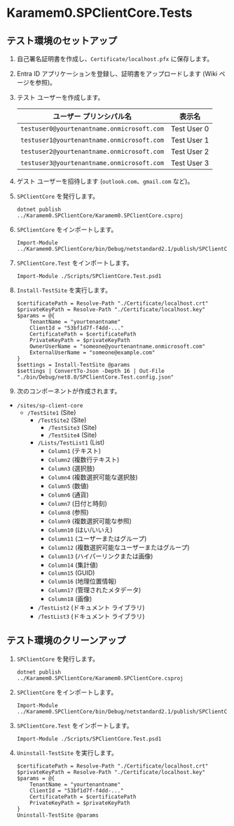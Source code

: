 # Karamem0.SPClientCore.Tests

## テスト環境のセットアップ

1. 自己署名証明書を作成し、`Certificate/localhost.pfx` に保存します。

1. Entra ID アプリケーションを登録し、証明書をアップロードします (Wiki ページを参照)。

1. テスト ユーザーを作成します。

    |ユーザー プリンシパル名|表示名|
    |-|-|
    |`testuser0@yourtenantname.onmicrosoft.com`|Test User 0|
    |`testuser1@yourtenantname.onmicrosoft.com`|Test User 1|
    |`testuser2@yourtenantname.onmicrosoft.com`|Test User 2|
    |`testuser3@yourtenantname.onmicrosoft.com`|Test User 3|

1. ゲスト ユーザーを招待します (`outlook.com`、`gmail.com` など)。

1. `SPClientCore` を発行します。

    ```pwsh
    dotnet publish ../Karamem0.SPClientCore/Karamem0.SPClientCore.csproj
    ```

1. `SPClientCore` をインポートします。

    ```pwsh
    Import-Module ../Karamem0.SPClientCore/bin/Debug/netstandard2.1/publish/SPClientCore.psd1
    ```

1. `SPClientCore.Test` をインポートします。

    ```pwsh
    Import-Module ./Scripts/SPClientCore.Test.psd1
    ```

1. `Install-TestSite` を実行します。

    ```pwsh
    $certificatePath = Resolve-Path "./Certificate/localhost.crt"
    $privateKeyPath = Resolve-Path "./Certificate/localhost.key"
    $params = @{
        TenantName = "yourtenantname"
        ClientId = "53bf1d7f-f4dd-..."
        CertificatePath = $certificatePath
        PrivateKeyPath = $privateKeyPath
        OwnerUserName = "someone@yourtenantname.onmicrosoft.com"
        ExternalUserName = "someone@example.com"
    }
    $settings = Install-TestSite @params
    $settings | ConvertTo-Json -Depth 16 | Out-File "./bin/Debug/net8.0/SPClientCore.Test.config.json"
    ```

1. 次のコンポーネントが作成されます。

- `/sites/sp-client-core`
  - `/TestSite1` (Site)
    - `/TestSite2` (Site)
      - `/TestSite3` (Site)
      - `/TestSite4` (Site)
    - `/Lists/TestList1` (List)
      - `Column1` (テキスト)
      - `Column2` (複数行テキスト)
      - `Column3` (選択肢)
      - `Column4` (複数選択可能な選択肢)
      - `Column5` (数値)
      - `Column6` (通貨)
      - `Column7` (日付と時刻)
      - `Column8` (参照)
      - `Column9` (複数選択可能な参照)
      - `Column10` (はい/いいえ)
      - `Column11` (ユーザーまたはグループ)
      - `Column12` (複数選択可能なユーザーまたはグループ)
      - `Column13` (ハイパーリンクまたは画像)
      - `Column14` (集計値)
      - `Column15` (GUID)
      - `Column16` (地理位置情報)
      - `Column17` (管理されたメタデータ)
      - `Column18` (画像)
    - `/TestList2` (ドキュメント ライブラリ)
    - `/TestList3` (ドキュメント ライブラリ)

## テスト環境のクリーンアップ

1. `SPClientCore` を発行します。

    ```pwsh
    dotnet publish ../Karamem0.SPClientCore/Karamem0.SPClientCore.csproj
    ```

1. `SPClientCore` をインポートします。

    ```pwsh
    Import-Module ../Karamem0.SPClientCore/bin/Debug/netstandard2.1/publish/SPClientCore.psd1
    ```

1. `SPClientCore.Test` をインポートします。

    ```pwsh
    Import-Module ./Scripts/SPClientCore.Test.psd1
    ```

1. `Uninstall-TestSite` を実行します。

    ```pwsh
    $certificatePath = Resolve-Path "./Certificate/localhost.crt"
    $privateKeyPath = Resolve-Path "./Certificate/localhost.key"
    $params = @{
        TenantName = "yourtenantname"
        ClientId = "53bf1d7f-f4dd-..."
        CertificatePath = $certificatePath
        PrivateKeyPath = $privateKeyPath
    }
    Uninstall-TestSite @params
    ```
